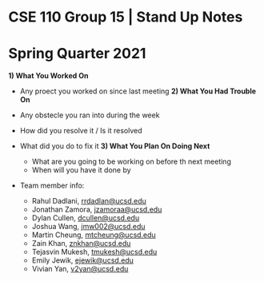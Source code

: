 # CSE 110 Group 15 | Stand Up Notes
# Spring Quarter 2021

**1) What You Worked On**
- Any proect you worked on since last meeting
**2) What You Had Trouble On**
- Any obstecle you ran into during the week
- How did you resolve it / Is it resolved
- What did you do to fix it
  **3) What You Plan On Doing Next**
  - What are you going to be working on before th next meeting
  - When will you have it done by

- Team member info:
    * Rahul Dadlani, rrdadlan@ucsd.edu
    * Jonathan Zamora, jzamoraa@ucsd.edu
    * Dylan Cullen, dcullen@ucsd.edu
    * Joshua Wang, jmw002@ucsd.edu
    * Martin Cheung, mtcheung@ucsd.edu
    * Zain Khan, znkhan@ucsd.edu
    * Tejasvin Mukesh, tmukesh@ucsd.edu
    * Emily Jewik, ejewik@ucsd.edu
    * Vivian Yan, v2yan@ucsd.edu
     